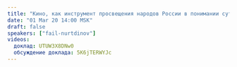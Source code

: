 ```yaml
---
title: "Кино, как инструмент просвещения народов России в понимании сути концептуальной власти"
date: "01 Mar 20 14:00 MSK"
draft: false
speakers: ["fail-nurtdinov"]
videos:
  доклад: UTUW3X8DNw0
  обсуждение доклада: 5K6jTERWYJc
---
```

